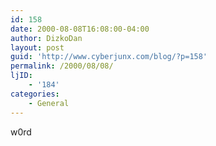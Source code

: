 ```yaml
---
id: 158
date: 2000-08-08T16:08:00-04:00
author: DizkoDan
layout: post
guid: 'http://www.cyberjunx.com/blog/?p=158'
permalink: /2000/08/08/
ljID:
    - '184'
categories:
    - General
---
```


w0rd